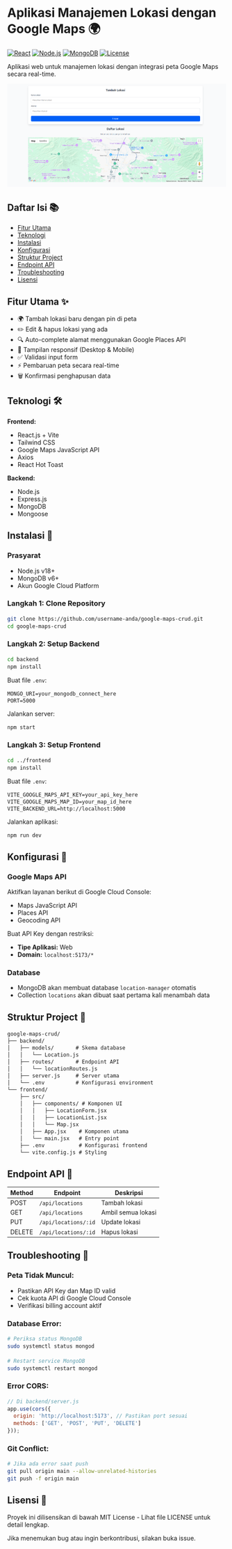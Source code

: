 # Aplikasi Manajemen Lokasi dengan Google Maps 🌍

[![React](https://img.shields.io/badge/React-18.2-blue)](https://react.dev/)
[![Node.js](https://img.shields.io/badge/Node.js-18.x-green)](https://nodejs.org/)
[![MongoDB](https://img.shields.io/badge/MongoDB-6.0-green)](https://www.mongodb.com/)
[![License](https://img.shields.io/badge/License-MIT-yellow)](LICENSE)

Aplikasi web untuk manajemen lokasi dengan integrasi peta Google Maps secara real-time.

![Demo Aplikasi](./SS.png)

## Daftar Isi 📚
- [Fitur Utama](#fitur-utama-%e2%9c%a8)
- [Teknologi](#teknologi-%f0%9f%9b%a0%ef%b8%8f)
- [Instalasi](#instalasi-%f0%9f%93%a5)
- [Konfigurasi](#konfigurasi-%f0%9f%94%a7)
- [Struktur Project](#struktur-project-%f0%9f%93%82)
- [Endpoint API](#endpoint-api-%f0%9f%93%a1)
- [Troubleshooting](#troubleshooting-%f0%9f%9a%a8)
- [Lisensi](#lisensi-%f0%9f%93%84)

## Fitur Utama ✨
- 🌍 Tambah lokasi baru dengan pin di peta
- ✏️ Edit & hapus lokasi yang ada
- 🔍 Auto-complete alamat menggunakan Google Places API
- 📱 Tampilan responsif (Desktop & Mobile)
- ✅ Validasi input form
- ⚡ Pembaruan peta secara real-time
- 🗑️ Konfirmasi penghapusan data

## Teknologi 🛠️
**Frontend:**
- React.js + Vite
- Tailwind CSS
- Google Maps JavaScript API
- Axios
- React Hot Toast

**Backend:**
- Node.js
- Express.js
- MongoDB
- Mongoose

## Instalasi 💅

### Prasyarat
- Node.js v18+
- MongoDB v6+
- Akun Google Cloud Platform

### Langkah 1: Clone Repository
```bash
git clone https://github.com/username-anda/google-maps-crud.git
cd google-maps-crud
```

### Langkah 2: Setup Backend
```bash
cd backend
npm install
```

Buat file `.env`:
```env
MONGO_URI=your_mongodb_connect_here
PORT=5000
```

Jalankan server:
```bash
npm start
```

### Langkah 3: Setup Frontend
```bash
cd ../frontend
npm install
```

Buat file `.env`:
```env
VITE_GOOGLE_MAPS_API_KEY=your_api_key_here
VITE_GOOGLE_MAPS_MAP_ID=your_map_id_here
VITE_BACKEND_URL=http://localhost:5000
```

Jalankan aplikasi:
```bash
npm run dev
```

## Konfigurasi 🔧

### Google Maps API
Aktifkan layanan berikut di Google Cloud Console:
- Maps JavaScript API
- Places API
- Geocoding API

Buat API Key dengan restriksi:
- **Tipe Aplikasi:** Web
- **Domain:** `localhost:5173/*`


### Database
- MongoDB akan membuat database `location-manager` otomatis
- Collection `locations` akan dibuat saat pertama kali menambah data

## Struktur Project 📂
```
google-maps-crud/
├── backend/
│   ├── models/       # Skema database
│   │   └── Location.js
│   ├── routes/       # Endpoint API
│   │   └── locationRoutes.js
│   ├── server.js     # Server utama
│   └── .env          # Konfigurasi environment
└── frontend/
    ├── src/
    │   ├── components/ # Komponen UI
    │   │   ├── LocationForm.jsx
    │   │   ├── LocationList.jsx
    │   │   └── Map.jsx
    │   ├── App.jsx    # Komponen utama
    │   └── main.jsx   # Entry point
    ├── .env           # Konfigurasi frontend
    └── vite.config.js # Styling
```

## Endpoint API 📁
| Method | Endpoint             | Deskripsi         |
|--------|----------------------|-------------------|
| POST   | `/api/locations`     | Tambah lokasi     |
| GET    | `/api/locations`     | Ambil semua lokasi|
| PUT    | `/api/locations/:id` | Update lokasi     |
| DELETE | `/api/locations/:id` | Hapus lokasi      |

## Troubleshooting 🚨

### Peta Tidak Muncul:
- Pastikan API Key dan Map ID valid
- Cek kuota API di Google Cloud Console
- Verifikasi billing account aktif

### Database Error:
```bash
# Periksa status MongoDB
sudo systemctl status mongod

# Restart service MongoDB
sudo systemctl restart mongod
```

### Error CORS:
```javascript
// Di backend/server.js
app.use(cors({
  origin: 'http://localhost:5173', // Pastikan port sesuai
  methods: ['GET', 'POST', 'PUT', 'DELETE']
}));
```

### Git Conflict:
```bash
# Jika ada error saat push
git pull origin main --allow-unrelated-histories
git push -f origin main
```

## Lisensi 📄
Proyek ini dilisensikan di bawah MIT License - Lihat file LICENSE untuk detail lengkap.


Jika menemukan bug atau ingin berkontribusi, silakan buka issue.
